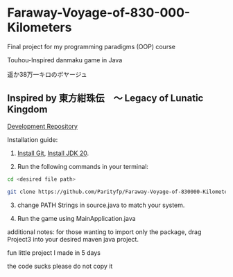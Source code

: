 # Faraway-Voyage-of-830-000-Kilometers
Final project for my programming paradigms (OOP) course

Touhou-Inspired danmaku game in Java

遥か38万一キロのボヤージュ

Inspired by 東方紺珠伝　～ Legacy of Lunatic Kingdom
--

[Development Repository](https://github.com/Parityfp/Jproject3)

Installation guide:

1. [Install Git](https://git-scm.com/downloads), [Install JDK 20](https://www.oracle.com/java/technologies/javase/jdk20-archive-downloads.html).

2. Run the following commands in your terminal:
```bash
cd <desired file path>
```
```bash
git clone https://github.com/Parityfp/Faraway-Voyage-of-830000-Kilometers
```

3. change PATH Strings in source.java to match your system.

4. Run the game using MainApplication.java


additional notes:
for those wanting to import only the package, drag Project3 into your desired maven java project.

fun little project I made in 5 days

the code sucks please do not copy it
